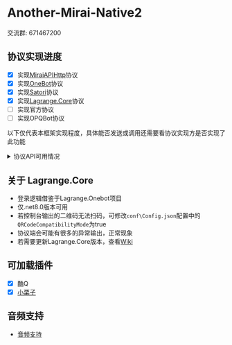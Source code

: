 # Another-Mirai-Native2

交流群: 671467200


## 协议实现进度
- [x] 实现[MiraiAPIHttp](https://github.com/project-mirai/mirai-api-http)协议
- [x] 实现[OneBot](https://github.com/botuniverse/onebot-11)协议
- [x] 实现[Satori](https://satori.js.org/zh-CN/introduction.html)协议
- [x] 实现[Lagrange.Core](https://github.com/LagrangeDev/Lagrange.Core)协议
- [ ] 实现官方协议
- [ ] 实现OPQBot协议

以下仅代表本框架实现程度，具体能否发送或调用还需要看协议实现方是否实现了此功能

<details>
  <summary>协议API可用情况</summary>

  ## 协议API可用情况
| | 撤回消息 | Cookie | CsrfToken | 好友列表 | 群组信息 | 群组列表 | 群成员信息 | 群成员列表 | 账号昵称 | 账号 ID | 获取陌生人信息 |发送群组信息  | 发送名片赞 | 发送单聊信息 | 发送讨论组信息 | 主动离开讨论组 | 处理好友添加请求 | 处理群组添加请求 | 设置群管理 | 设置群组匿名 | 禁言群匿名成员 | 禁言群成员 | 设置群组成员名片 | 移除群组成员 | 主动离开群组 |  设置群组成员头衔| 设置群组全员禁言 |
| -- | -- | -- | -- | -- | -- | -- | -- | -- | -- | -- | -- |--  | -- | -- | -- | -- | -- | -- | -- | -- | -- | --| -- | -- | -- |  --| -- |
| MiraiApiHttp | ⭕ | ❌ | ❌ | ⭕ | ⭕ | ⭕ | ⭕ | ⭕ | ⭕ | ⭕ | ❓ |⭕  | ❌ | ⭕ | ❌ | ❌ | ⭕ | ⭕ | ⭕ | ⭕ | ⭕ | ⭕ | ⭕ | ⭕ | ⭕ |  ⭕| ⭕ |
| OneBot v11 | ⭕ | ⭕ | ⭕ | ⭕ | ⭕ | ⭕ | ⭕ | ⭕ | ⭕ | ⭕ | ⭕ |⭕  | ⭕ | ⭕ |⭕ | ⭕ | ⭕ | ⭕ | ⭕ | ⭕ | ⭕ | ⭕ | ⭕ | ⭕ | ⭕ |  ⭕| ⭕ |
| Satori v1 | ⭕ | ❌ | ❌ | ⭕ | ⭕ | ⭕ | ❓ | ❓ | ⭕ | ⭕ | ❌ |⭕  | ❌ | ⭕ | ❌ | ❌ | ⭕ | ⭕ | ❌ | ❌ | ❌ | ⭕ | ❌ | ⭕ | ⭕ |  ❌| ⭕ |
| Lagrange.Core | ⭕ | ⭕ | ❌ | ⭕ | ⭕ | ⭕ | ⭕ | ⭕ | ⭕ | ⭕ | ⭕ |⭕  | ⭕ | ⭕ |❌ | ❌ | ⭕ | ⭕ | ⭕ | ⭕ | ⭕ | ⭕ | ⭕ | ⭕ | ⭕ |  ⭕| ⭕ |

## 协议CQ码可发送情况
||MiraiAPIHttp|OneBot v11|Satori v1|Lagrange.Core|
|--|--|--|--|--|
|face|⭕|⭕|⭕|⭕|
|image|⭕|⭕|⭕|⭕|
|record|⭕|⭕|⭕|⭕|
|at|⭕|⭕|⭕|⭕|
|dice|⭕|⭕|❌|❌|
|music|⭕|⭕|❌|❌|
|rich|⭕|⭕|❌|❌|
|reply|⭕|⭕|❌|❌|

## 协议CQ码可解析情况
||MiraiAPIHttp|OneBot v11|Satori v1|Lagrange.Core|
|--|--|--|--|--|
|face|⭕|⭕|⭕|⭕|
|bigface|⭕|⭕|❌|⭕|
|image|⭕|⭕|⭕|⭕|
|flashimage|⭕|⭕|❌|⭕|
|record|⭕|⭕|⭕|⭕|
|at|⭕|⭕|⭕|⭕|
|atall|⭕|⭕|❌|⭕|
|dice|⭕|⭕|❌|❌|
|music|⭕|⭕|❌|❌|
|xml|⭕|⭕|❌|⭕|
|json|⭕|⭕|❌|⭕|
|app|⭕|⭕|❌|⭕|
|rich|⭕|⭕|❌|⭕|
|reply|⭕|⭕|❌|⭕|
|poke|⭕|⭕|❌|⭕|

</details>

## 关于 Lagrange.Core
- 登录逻辑借鉴于Lagrange.Onebot项目
- 仅.net8.0版本可用
- 若控制台输出的二维码无法扫码，可修改`conf\Config.json`配置中的`QRCodeCompatibilityMode`为true
- 协议端会可能有很多的异常输出，正常现象
- 若需要更新Lagrange.Core版本，查看[Wiki](https://github.com/Hellobaka/Another-Mirai-Native2/wiki/%E6%9B%B4%E6%96%B0Lagrange.Core%E7%89%88%E6%9C%AC)

## 可加载插件
- [x] 酷Q
- [x] [小栗子](https://github.com/Hellobaka/Another-Mirai-Native2/wiki/%E5%8A%A0%E8%BD%BD%E5%B0%8F%E6%A0%97%E5%AD%90%E6%8F%92%E4%BB%B6)

## 音频支持
- [音频支持](https://github.com/Hellobaka/Another-Mirai-Native2/wiki/%E9%9F%B3%E9%A2%91%E6%94%AF%E6%8C%81)
